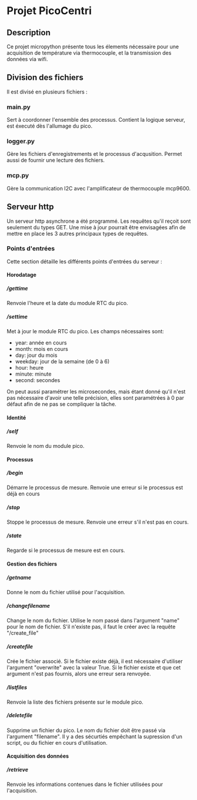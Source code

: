 # Projet PicoCentri

## Description

Ce projet micropython présente tous les élements nécessaire pour une acquisition de température via thermocouple, et la transmission des données via wifi.

## Division des fichiers

Il est divisé en plusieurs fichiers :

### main.py

Sert à coordonner l'ensemble des processus. Contient la logique serveur, est éxecuté dès l'allumage du pico.

### logger.py

Gère les fichiers d'enregistrements et le processus d'acqusition. Permet aussi de fournir une lecture des fichiers.

### mcp.py

Gère la communication I2C avec l'amplificateur de thermocouple mcp9600.

## Serveur http

Un serveur http asynchrone a été programmé. Les requêtes qu'il reçoit sont seulement du types GET. Une mise à jour pourrait être envisagées afin de mettre en place les 3 autres principaux types de requêtes.

### Points d'entrées

Cette section détaille les différents points d'entrées du serveur :

#### Horodatage

##### /gettime

Renvoie l'heure et la date du module RTC du pico.

##### /settime

Met à jour le module RTC du pico. Les champs nécessaires sont:

- year: année en cours
- month: mois en cours
- day: jour du mois
- weekday: jour de la semaine (de 0 à 6)
- hour: heure
- minute: minute
- second: secondes

On peut aussi paramétrer les microsecondes, mais étant donné qu'il n'est pas nécessaire d'avoir une telle précision, elles sont paramétrées à 0 par défaut afin de ne pas se compliquer la tâche.

#### Identité
##### /self
Renvoie le nom du module pico. 

#### Processus

##### /begin

Démarre le processus de mesure. Renvoie une erreur si le processus est déjà en cours

##### /stop 

Stoppe le processus de mesure. Renvoie une erreur s'il n'est pas en cours.

##### /state

Regarde si le processus de mesure est en cours.

#### Gestion des fichiers

##### /getname

Donne le nom du fichier utilisé pour l'acquisition.

##### /changefilename

Change le nom du fichier. Utilise le nom passé dans l'argument "name" pour le nom de fichier. S'il n'existe pas, il faut le créer avec la requête "/create_file"

##### /createfile

Crée le fichier associé. Si le fichier existe déjà, il est nécessaire d'utiliser l'argument "overwrite" avec la valeur True. Si le fichier existe et que cet argument n'est pas fournis, alors une erreur sera renvoyée.

##### /listfiles

Renvoie la liste des fichiers présente sur le module pico.

##### /deletefile

Supprime un fichier du pico. Le nom du fichier doit être passé via l'argument "filename". Il y a des sécurtiés empêchant la supression d'un script, ou du fichier en cours d'utilisation.

#### Acquisition des données

##### /retrieve 

Renvoie les informations contenues dans le fichier utilisées pour l'acquisition.
